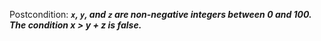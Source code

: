 Postcondition: ***`x`, `y`, and `z` are non-negative integers between 0 and 100. The condition x > y + z is false.***